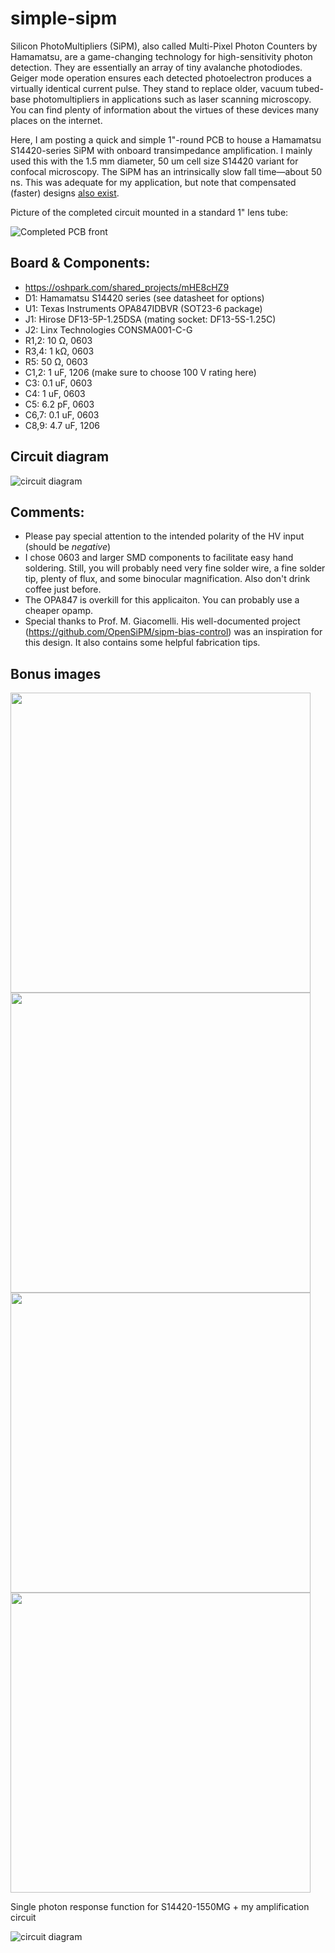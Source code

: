 # simple-sipm

Silicon PhotoMultipliers (SiPM), also called Multi-Pixel Photon Counters by Hamamatsu, are a game-changing technology for high-sensitivity photon detection. They are essentially an array of tiny avalanche photodiodes. Geiger mode operation ensures each detected photoelectron produces a virtually identical current pulse. They stand to replace older, vacuum tubed-base photomultipliers in applications such as laser scanning microscopy. You can find plenty of information about the virtues of these devices many places on the internet.

Here, I am posting a quick and simple 1"-round PCB to house a Hamamatsu S14420-series SiPM with onboard transimpedance amplification. I mainly used this with the 1.5 mm diameter, 50 um cell size S14420 variant for confocal microscopy. The SiPM has an intrinsically slow fall time—about 50 ns. This was adequate for my application, but note that compensated (faster) designs [also exist](https://github.com/OpenSiPM/sipm-bias-control).

Picture of the completed circuit mounted in a standard 1" lens tube:

![Completed PCB front](https://github.com/tweber225/simple-sipm/blob/main/media/completed.jpg?raw=true)


## Board & Components:
- https://oshpark.com/shared_projects/mHE8cHZ9
- D1: Hamamatsu S14420 series (see datasheet for options)
- U1: Texas Instruments OPA847IDBVR (SOT23-6 package)
- J1: Hirose DF13-5P-1.25DSA (mating socket: DF13-5S-1.25C)
- J2: Linx Technologies CONSMA001-C-G
- R1,2: 10 Ω, 0603
- R3,4: 1 kΩ, 0603
- R5: 50 Ω, 0603
- C1,2: 1 uF, 1206 (make sure to choose 100 V rating here)
- C3: 0.1 uF, 0603
- C4: 1 uF, 0603
- C5: 6.2 pF, 0603
- C6,7: 0.1 uF, 0603
- C8,9: 4.7 uF, 1206

## Circuit diagram
![circuit diagram](https://github.com/tweber225/simple-sipm/blob/main/media/circuit.PNG?raw=true)

## Comments:
- Please pay special attention to the intended polarity of the HV input (should be *negative*)
- I chose 0603 and larger SMD components to facilitate easy hand soldering. Still, you will probably need very fine solder wire, a fine solder tip, plenty of flux, and some binocular magnification. Also don't drink coffee just before.
- The OPA847 is overkill for this applicaiton. You can probably use a cheaper opamp.
- Special thanks to Prof. M. Giacomelli. His well-documented project (https://github.com/OpenSiPM/sipm-bias-control) was an inspiration for this design. It also contains some helpful fabrication tips.

## Bonus images
<img src="https://github.com/tweber225/simple-sipm/blob/main/media/back.jpg?raw=true" width="480"> <img src="https://github.com/tweber225/simple-sipm/blob/main/media/close%20up.jpg?raw=true" width="480">
<img src="https://github.com/tweber225/simple-sipm/blob/main/media/really%20close%20up.jpg?raw=true" width="480"> <img src="https://github.com/tweber225/simple-sipm/blob/main/media/single%20photon%20pulses.PNG?raw=true" width="480">

Single photon response function for S14420-1550MG + my amplification circuit

![circuit diagram](https://github.com/tweber225/simple-sipm/blob/main/media/-1550MG%20response.png?raw=true)


